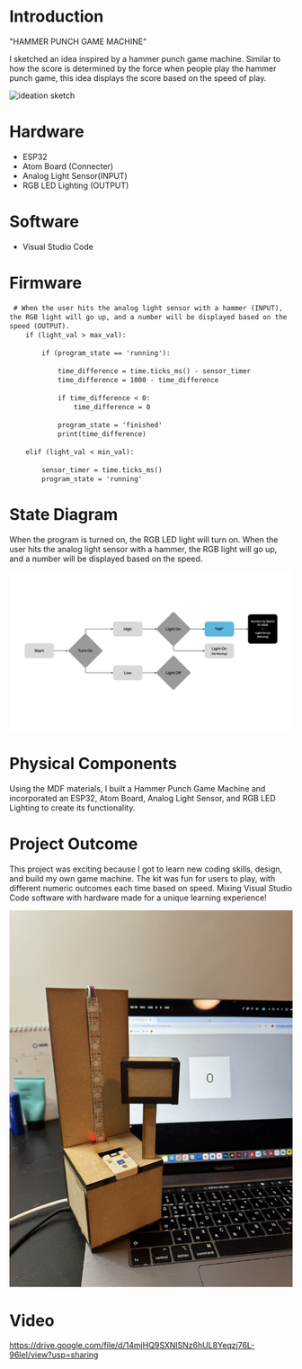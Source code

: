 # Introduction

"HAMMER PUNCH GAME MACHINE"

I sketched an idea inspired by a hammer punch game machine. Similar to how the score is determined by the force when people play the hammer punch game, this idea displays the score based on the speed of play.

![ideation sketch](2nd_Sketch.jpeg)

# Hardware

* ESP32
* Atom Board (Connecter)
* Analog Light Sensor(INPUT)
* RGB LED Lighting (OUTPUT)

# Software

* Visual Studio Code


# Firmware
```
 # When the user hits the analog light sensor with a hammer (INPUT), the RGB light will go up, and a number will be displayed based on the speed (OUTPUT).
    if (light_val > max_val):
        
        if (program_state == 'running'):
            
            time_difference = time.ticks_ms() - sensor_timer
            time_difference = 1000 - time_difference
        
            if time_difference < 0:
                time_difference = 0
           
            program_state = 'finished'
            print(time_difference)
            
    elif (light_val < min_val):
      
        sensor_timer = time.ticks_ms() 
        program_state = 'running'
```
# State Diagram

When the program is turned on, the RGB LED light will turn on. When the user hits the analog light sensor with a hammer, the RGB light will go up, and a number will be displayed based on the speed.

![state diagram](Diagram_2nd_Assignment.jpg)

# Physical Components

Using the MDF materials, I built a Hammer Punch Game Machine and incorporated an ESP32, Atom Board, Analog Light Sensor, and RGB LED Lighting to create its functionality.

# Project Outcome

This project was exciting because I got to learn new coding skills, design, and build my own game machine. The kit was fun for users to play, with different numeric outcomes each time based on speed. Mixing Visual Studio Code software with hardware made for a unique learning experience!

![project photo](2nd_prototype.jpeg)

# Video
https://drive.google.com/file/d/14mjHQ9SXNlSNz6hUL8Yeqzj76L-96leI/view?usp=sharing


